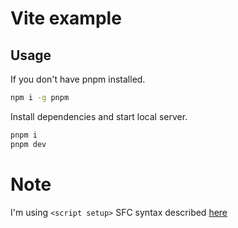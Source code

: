 # Vite example

## Usage

If you don't have pnpm installed.
```bash
npm i -g pnpm
```

Install dependencies and start local server.
```bash
pnpm i
pnpm dev
```

# Note
I'm using `<script setup>` SFC syntax described [here](https://v3.vuejs.org/api/sfc-script-setup.html)
